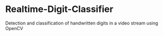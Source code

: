 # Realtime-Digit-Classifier
Detection and classification of handwritten digits in a video stream using OpenCV
